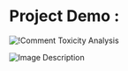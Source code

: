 # Project Demo :  
<img src=" https://github.com/BelhsanHmida/Comment-Toxicity-Classification/blob/main/Project%20Picture.PNG?raw=true" alt="!Comment Toxicity Analysis">

![Image Description]([URL](https://github.com/BelhsanHmida/Comment-Toxicity-Classification/blob/main/Project%20Picture.PNG?raw=true))
